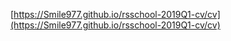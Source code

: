 [https://Smile977.github.io/rsschool-2019Q1-cv/cv](https://Smile977.github.io/rsschool-2019Q1-cv/cv)
